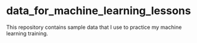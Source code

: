 # data_for_machine_learning_lessons
This repository contains sample data that I use to practice my machine learning training.
